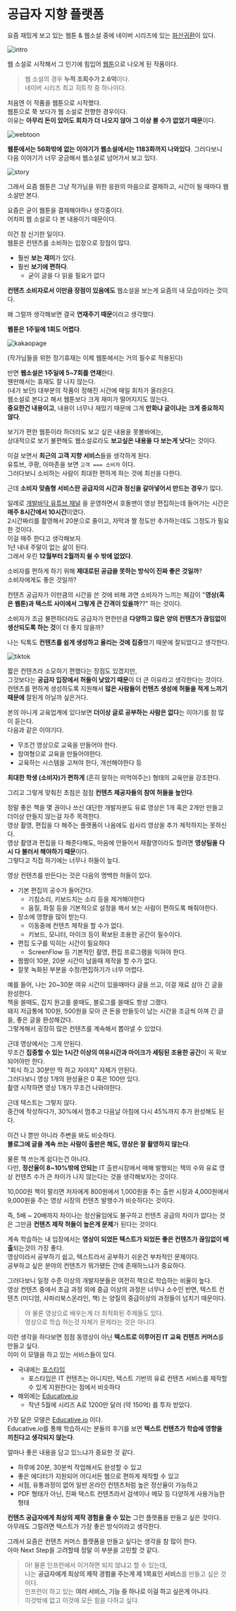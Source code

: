 # 공급자 지향 플랫폼

요즘 재밌게 보고 있는 웹툰 & 웹소설 중에 네이버 시리즈에 있는 [화산귀환](https://series.naver.com/novel/detail.series?productNo=4130558)이 있다.  

![intro](./images/intro.jpeg)

웹 소설로 시작해서 그 인기에 힘입어 [웹툰](https://comic.naver.com/webtoon/list?titleId=769209)으로 나오게 된 작품이다.  
  
> 웹 소설의 경우 **누적 조회수가 2.6억**이다.  
> 네이버 시리즈 최고 히트작 중 하나이다.  
   
처음엔 이 작품을 웹툰으로 시작했다.  
웹툰으로 쭉 보다가 웹 소설로 전향한 경우이다.  
이유는 **아무리 돈이 있어도 회차가 더 나오지 않아 그 이상 볼 수가 없었기 때문**이다.

![webtoon](./images/webtoon.png)

**웹툰에서는 56화밖에 없는 이야기가 웹소설에서는 1183화까지 나와있다**. 
그러다보니 다음 이야기가 너무 궁금해서 웹소설로 넘어가서 보고 있다.  

![story](./images/story.png)

그래서 요즘 웹툰은 그냥 작가님을 위한 응원의 마음으로 결제하고, 시간이 될 때마다 웹소설만 본다.  
  
요즘은 굳이 웹툰을 결제해야하나 생각중이다.  
어차피 웹 소설로 다 본 내용이기 때문이다.  
  
이건 참 신기한 일이다.  
웹툰은 컨텐츠를 소비하는 입장으로 장점이 많다.

* 훨씬 **보는 재미**가 있다.  
* 훨씬 **보기에 편하다**.
  * 굳이 글을 다 읽을 필요가 없다

**컨텐츠 소비자로서 이만큼 장점이 있음에도** 웹소설을 보는게 요즘의 내 모습이라는 것이다.  
  
왜 그럴까 생각해보면 결국 **연재주기 때문**이라고 생각했다.  
  
**웹툰은 1주일에 1회도 어렵다**. 

![kakaopage](./images/kakaopage.png)

(작가님들을 위한 정기휴재는 이제 웹툰에서는 거의 필수로 적용된다)  
  
반면 **웹소설은 1주일에 5~7회를 연재**한다.  
웬만해서는 휴재도 잘 나지 않는다.  
(내가 보던) 대부분의 작품이 정해진 시간에 매일 회차가 올라온다.  
웹소설로 본다고 해서 웹툰보다 크게 재미가 떨어지지도 않는다.  
**중요한건 내용이고**, 내용이 너무나 재밌기 때문에 그게 **만화냐 글이냐는 크게 중요하지 않다**.  
  
보기가 편한 웹툰이라 하더라도 보고 싶은 내용을 못볼바에는,  
상대적으로 보기 불편해도 웹소설로라도 **보고싶은 내용을 다 보는게 낫다**는 것이다.  
  
이걸 보면서 **최근의 고객 지향 서비스**들을 생각하게 된다.  
유튜브, 쿠팡, 아마존을 보면 `고객 === 소비자` 이다.  
그러다보니 소비하는 사람이 최대한 편하게 하는 것에 최선을 다한다.  
  
근데 **소비자 맞춤형 서비스란 공급자의 시간과 정신을 갈아넣어서 만드는 경우**가 많다.  
  
일례로 [개발바닥 유튜브 채널](https://www.youtube.com/channel/UCSEOUzkGNCT_29EU_vnBYjg) 을 운영하면서 호돌맨이 영상 편집하는데 들어가는 시간은 **매주 8시간에서 10시간**이였다.  
2시간짜리를 촬영해서 20분으로 줄이고, 자막과 짤 정도만 추가하는데도 그정도가 필요한 것이다.  
이걸 매주 한다고 생각해보자.  
1년 내내 주말이 없는 삶이 된다.  
그래서 우린 **12월부터 2월까지 쉴 수 밖에 없었다**.  

소비자를 편하게 하기 위해 **제대로된 공급을 못하는 방식이 진짜 좋은 것일까**?  
소비자에게도 좋은 것일까?  
  
컨텐츠 공급자가 이만큼의 시간을 쓴 것에 비해 과연 소비자가 느끼는 체감이 "**영상(혹은 웹툰)과 텍스트 사이에서 그렇게 큰 간격이 있을까**??" 하는 것이다.  
  
소비자가 조금 불편하더라도 공급자가 편한만큼 **다양하고 많은 양의 컨텐츠가 끊임없이 생산되도록 하는 것**이 더 좋지 않을까?    
  
나는 틱톡도 **컨텐츠를 쉽게 생성하고 올리는 것에 집중**했기 때문에 잘되었다고 생각한다.  

![tiktok](./images/tiktok.jpeg)

짧은 컨텐츠라 소모하기 편했다는 장점도 있겠지만,  
그것보다는 **공급자 입장에서 허들이 낮았기 때문**이 더 큰 이유라고 생각한다는 것이다.  
컨텐츠를 편하게 생성하도록 지원해서 **많은 사람들이 컨텐츠 생성에 허들을 적게 느끼기 때문에** 잘된게 아닐까 싶은거다.  
  
본의 아니게 교육업계에 있다보면 **더이상 글로 공부하는 사람은 없다**는 이야기를 참 많이 듣는다.  
다음과 같은 이야기다.

* 무조건 영상으로 교육을 만들어야 한다.  
* 참여형으로 교육을 만들어야한다.
* 교육하는 시스템을 고쳐야 한다, 개선해야한다 등

**최대한 학생 (소비자)가 편하게** (흔히 말하는 떠먹여주는) 형태의 교육만을 강조한다.  
  
그리고 그렇게 맞춰진 초점은 점점 **컨텐츠 제공자들의 참여 허들을 높인다**.  
  
정말 좋은 책을 몇 권이나 쓰신 대단한 개발자분도 유료 영상은 1개 혹은 2개만 만들고 더이상 만들지 않는걸 자주 목격한다.  
영상 촬영, 편집을 다 해주는 플랫폼이 나옴에도 쉽사리 영상을 추가 제작하지는 못하신다.  
영상 촬영과 편집을 다 해준다해도, 마음에 안들어서 재촬영이라도 할려면 **영상팀을 다시 다 불러서 해야하기 때문**이다.  
그렇다고 직접 하기에는 너무나 허들이 높다.  
  
영상 컨텐츠를 만든다는 것은 다음의 명백한 허들이 있다.

* 기본 편집의 공수가 들어간다.
  * 기침소리, 키보드치는 소리 등을 제거해야한다
  * 음질, 화질 등을 기본적으로 설정을 해서 보는 사람이 편하도록 해줘야한다.
* 장소에 영향을 많이 받는다.
  * 이동중에 컨텐츠 제작을 할 수가 없다. 
  * 키보드, 모니터, 마이크 등이 확보된 조용한 공간이 필수이다.
* 편집 도구를 익히는 시간이 필요하다
  * ScreenFlow 등 기본적인 촬영, 편집 프로그램을 익혀야 한다.
* 짬짬이 10분, 20분 시간이 남을때 제작을 할 수가 없다.
* 잘못 녹화된 부분을 수정/편집하기가 너무 어렵다.

예를 들어, 나는 20~30분 여유 시간이 있을때마다 글을 쓰고, 이걸 재료 삼아 긴 글을 완성한다.  
책을 쓸때도, 잡지 원고를 쓸때도, 블로그를 쓸때도 항상 그랬다.  
돼지 저금통에 100원, 500원을 모아 큰 돈을 만들듯이 남는 시간을 조금씩 아껴 긴 글을, 좋은 글을 완성해갔다.  
그렇게해서 굉장히 많은 컨텐츠를 계속해서 뽑아낼 수 있었다.  
  
근데 영상에서는 그게 안된다.  
무조건 **집중할 수 있는 1시간 이상의 여유시간과 마이크가 세팅된 조용한 공간**이 꼭 확보되어야만 한다.  
"회식 하고 30분만 딱 하고 자야지" 자체가 안된다.  
그러다보니 영상 1개의 완성율은 0 혹은 100만 있다.  
촬영 시작하면 영상 1개가 무조건 나와야한다.  
  
근데 텍스트는 그렇지 않다.  
중간에 작성하다가, 30%에서 멈추고 다음날 아침에 다시 45%까지 추가 완성해도 된다.  
  
이건 나 뿐만 아니라 주변을 봐도 비슷하다.  
**블로그에 글을 계속 쓰는 사람이 출판은 해도, 영상은 잘 촬영하지 않는다**.  
  
물론 책 쓰는게 쉽다는건 아니다.  
다만, **정산율이 8~10%밖에 안되는** IT 출판시장에서 매해 발행되는 책의 수와 유료 영상 컨텐츠 수가 큰 차이가 나지 않는다는 것을 생각해보자는 것이다.  
    
10,000원 책이 팔리면 저자에게 800원에서 1,000원을 주는 출판 시장과 4,000원에서 9,000원을 주는 영상 시장의 컨텐츠 발행수가 비슷하다는 것이다.  
  
즉, 5배 ~ 20배까지 차이나는 정산율임에도 불구하고 컨텐츠 공급의 차이가 없다는 것은 그만큼 **컨텐츠 제작 허들이 높은게 문제**가 된다는 것이다.  
  
계속 학습하는 내 입장에서는 **영상이 되었든 텍스트가 되었든 좋은 컨텐츠가 끊임없이 배출**되는것이 가장 좋다.  
영상이라서 공부하기 쉽고, 텍스트라서 공부하기 쉬운건 부차적인 문제이다.  
공부하고 싶은 분야의 컨텐츠가 뭐가됐든 간에 존재하느냐가 중요하다.  
  
그러다보니 일정 수준 이상의 개발자분들은 여전히 책으로 학습하는 비율이 높다.      
영상 컨텐츠 중에서 초급 과정 외에 중급 이상의 과정은 너무나 소수인 반면, 텍스트 컨텐츠 (미디엄, 사파리북스온라인, 책) 는 양질의 중급이상의 과정들이 넘치기 때문이다.
  
> 아 물론 영상으로 배우는게 더 최적화된 주제들도 있다.  
> 영상으로 학습 하는것 자체가 문제라는 것은 아니다.


이런 생각을 하다보면 점점 동영상이 아닌 **텍스트로 이루어진 IT 교육 컨텐츠 커머스**를 만들고 싶다.  
이미 이 모델을 하고 있는 서비스들이 있다.
  
* 국내에는 [포스타입](https://www.postype.com/)
  * 포스타입은 IT 컨텐츠는 아니지만, 텍스트 기반의 유료 컨텐츠 서비스를 제작할 수 있게 지원한다는 점에서 비슷하다
* 해외에는 [Educative.io](https://www.educative.io/)
  * 작년 5월에 시리즈 A로 1200만 달러 (약 150억) 를 투자 받았다.  

가장 닮은 모델은 [Educative.io](https://www.educative.io/) 이다.  
Educative.io를 통해 학습하시는 분들의 후기를 보면 **텍스트 컨텐츠가 학습에 영향을 끼친다고 생각되지 않는다**.  
  
얼마나 좋은 내용을 담고 있느냐가 중요한 것 같다.  
  
* 하루에 20분, 30분씩 작업해서도 완성할 수 있고
* 좋은 에디터가 지원되어 어디서든 웹으로 편하게 제작할 수 있고
* 서점, 유통과정이 없어 일반 온라인 컨텐츠처럼 높은 정산율이 가능하고 
* PDF 형태가 아닌, 진짜 텍스트 컨텐츠라서 검색이나 메모 등 다양하게 사용가능한 형태

**컨텐츠 공급자에게 최상의 제작 경험을 줄 수 있는** 그런 플랫폼을 만들고 싶은 것이다.  
아무래도 그럴려면 텍스트가 가장 좋은 방식이라고 생각한다.  
  
그래서 요즘은 컨텐츠 커머스 플랫폼을 만들고 싶다는 생각을 참 많이 한다.    
아마 Next Step을 고려할때 정말 이 부분을 고민할 것 같다.
  
> 아! 물론 인프런에서 이거하면 되지 않냐고 할 수 있는데,  
> 나는 **공급자에게 최상의 제작 경험을 주는게 제 1목표인 서비스**를 만들고 싶은 것이다.  
> 인프런이 하고 있는 **여러 서비스, 기능 중 하나로 이걸 하고 싶은게 아니다**.    
> 이것밖에 없고 이것에 모든 힘을 다하고 싶다.



